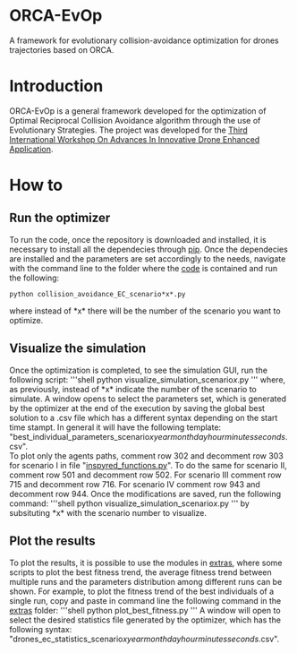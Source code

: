 # ORCA-EvOp
A framework for evolutionary collision-avoidance optimization for drones trajectories based on ORCA.


# Introduction
ORCA-EvOp is a general framework developed for the optimization of Optimal Reciprocal Collision Avoidance algorithm through the use of Evolutionary Strategies. The project was developed for the [Third International Workshop On Advances In Innovative Drone Enhanced Application](https://www.fruct.org/idea20).

# How to 
## Run the optimizer
To run the code, once the repository is downloaded and installed, it is necessary to install all the dependecies through [pip](https://pip.pypa.io/en/stable/).
Once the dependecies are installed and the parameters are set accordingly to the needs, navigate with the command line to the folder where the [code](https://github.com/ABojeri/ORCA-EvOp/tree/master/code) is contained and run the following:
```shell
python collision_avoidance_EC_scenario*x*.py
```
where instead of \*x\* there will be the number of the scenario you want to optimize.

## Visualize the simulation

Once the optimization is completed, to see the simulation GUI, run the following script:
'''shell
python visualize_simulation_scenario*x*.py
'''
where, as previously, instead of \*x\* indicate the number of the scenario to simulate. A window opens to select the parameters set, which is generated by the optimizer at the end of the execution by saving the global best solution to a .csv file which has a different syntax depending on the start time stampt. In general it will have the following template: "best_individual_parameters_scenario*x*_*year*_*month*_*day*_*hour*_*minutes*_*seconds*.csv".  
To plot only the agents paths, comment row 302 and decomment row 303 for scenario I in file "[inspyred_functions.py](https://github.com/ABojeri/ORCA-EvOp/blob/master/code/inspyred_functions.py)". To do the same for scenario II, comment row 501 and decomment row 502. For scenario III comment row 715 and decomment row 716. For scenario IV comment row 943 and decomment row 944. Once the modifications are saved, run the following command:
'''shell
python visualize_simulation_scenario*x*.py
'''
by subsituting \*x\* with the scenario number to visualize.

## Plot the results 
To plot the results, it is possible to use the modules in [extras](https://github.com/ABojeri/ORCA-EvOp/tree/master/extras), where some scripts to plot the best fitness trend, the average fitness trend between multiple runs and the parameters distribution among different runs can be shown.
For example, to plot the fitness trend of the best individuals of a single run, copy and paste in command line the following command in the [extras](https://github.com/ABojeri/ORCA-EvOp/tree/master/extras) folder:
'''shell
python plot_best_fitness.py
'''
A window will open to select the desired statistics file generated by the optimizer, which has the following syntax: "drones_ec_statistics_scenario*x*_*year*_*month*_*day*_*hour*_*minutes*_*seconds*.csv".
